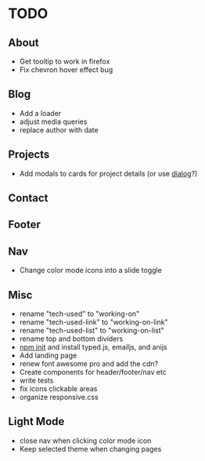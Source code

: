# TODO

## About

- Get tooltip to work in firefox
- Fix chevron hover effect bug

## Blog

- Add a loader
- adjust media queries
- replace author with date

## Projects

- Add modals to cards for project details (or use [dialog](https://developer.mozilla.org/en-US/docs/Web/HTML/Element/dialog)?)

## Contact

## Footer

## Nav

- Change color mode icons into a slide toggle

## Misc

- rename "tech-used" to "working-on"
- rename "tech-used-link" to "working-on-link"
- rename "tech-used-list" to "working-on-list"
- rename top and bottom dividers
- [npm init](https://nodesource.com/blog/an-absolute-beginners-guide-to-using-npm/) and install typed.js, emailjs, and anijs
- Add landing page
- renew font awesome pro and add the cdn?
- Create components for header/footer/nav etc
- write tests
- fix icons clickable areas
- organize responsive.css

## Light Mode

- close nav when clicking color mode icon
- Keep selected theme when changing pages
